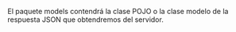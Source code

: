 El paquete models contendrá la clase POJO o la clase modelo de la respuesta JSON que obtendremos del servidor.